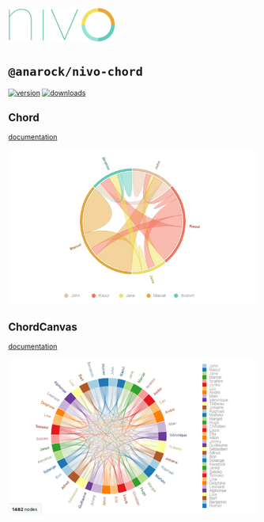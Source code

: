 <a href="https://nivo.rocks"><img alt="nivo" src="https://raw.githubusercontent.com/plouc/nivo/master/nivo.png" width="216" height="68"/></a>

# `@anarock/nivo-chord`

[![version](https://img.shields.io/npm/v/@anarock/nivo-chord?style=for-the-badge)](https://www.npmjs.com/package/@anarock/nivo-chord)
[![downloads](https://img.shields.io/npm/dm/@anarock/nivo-chord?style=for-the-badge)](https://www.npmjs.com/package/@anarock/nivo-chord)

## Chord

[documentation](http://nivo.rocks/chord)

![Chord](https://raw.githubusercontent.com/plouc/nivo/master/website/src/assets/captures/chord.png)

## ChordCanvas

[documentation](http://nivo.rocks/chord/canvas)

![ChordCanvas](https://raw.githubusercontent.com/plouc/nivo/master/website/src/assets/captures/chord-canvas.png)
